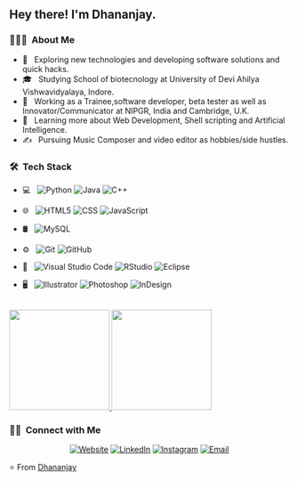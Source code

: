 <h2> Hey there! I'm Dhananjay.</h2>

<h3> 👨🏻‍💻 &nbsp;About Me </h3>

- 🤔 &nbsp; Exploring new technologies and developing software solutions and quick hacks.
- 🎓 &nbsp; Studying School of biotecnology at University of Devi Ahilya Vishwavidyalaya, Indore.
- 💼 &nbsp; Working as a Trainee,software developer, beta tester as well as Innovator/Communicator at NIPGR, India and Cambridge, U.K.
- 🌱 &nbsp; Learning more about Web Development, Shell scripting and Artificial Intelligence.
- ✍️ &nbsp; Pursuing Music Composer and video editor as hobbies/side hustles.

<h3> 🛠 &nbsp;Tech Stack</h3>

- 💻 &nbsp;
  ![Python](https://img.shields.io/badge/-Python-333333?style=flat&logo=python)
  ![Java](https://img.shields.io/badge/-Java-333333?style=flat&logo=Java&logoColor=007396)
  ![C++](https://img.shields.io/badge/-C++-333333?style=flat&logo=C%2B%2B&logoColor=00599C)
  
- 🌐 &nbsp;
  ![HTML5](https://img.shields.io/badge/-HTML5-333333?style=flat&logo=HTML5)
  ![CSS](https://img.shields.io/badge/-CSS-333333?style=flat&logo=CSS3&logoColor=1572B6)
  ![JavaScript](https://img.shields.io/badge/-JavaScript-333333?style=flat&logo=javascript)
  
- 🛢 &nbsp;
  ![MySQL](https://img.shields.io/badge/-MySQL-333333?style=flat&logo=mysql)
 
- ⚙️ &nbsp;
  ![Git](https://img.shields.io/badge/-Git-333333?style=flat&logo=git)
  ![GitHub](https://img.shields.io/badge/-GitHub-333333?style=flat&logo=github)
  
- 🔧 &nbsp;
  ![Visual Studio Code](https://img.shields.io/badge/-Visual%20Studio%20Code-333333?style=flat&logo=visual-studio-code&logoColor=007ACC)
  ![RStudio](https://img.shields.io/badge/-RStudio-333333?style=flat&logo=rstudio)
  ![Eclipse](https://img.shields.io/badge/-Eclipse-000000?style=flat&logo=eclipse-ide&logoColor=2C2255)
- 🖥 &nbsp;
  ![Illustrator](https://img.shields.io/badge/-Illustrator-333333?style=flat&logo=adobe-illustrator)
  ![Photoshop](https://img.shields.io/badge/-Photoshop-333333?style=flat&logo=adobe-photoshop)
  ![InDesign](https://img.shields.io/badge/-InDesign-333333?style=flat&logo=adobe-indesign)

<br/>

<a href="https://github.com/xenophiliamee">
  <img height="180em" src="https://github-readme-stats.vercel.app/api?username=xenophiliamee&theme=buefy&show_icons=true" />
  <img height="180em" src="https://github-readme-stats.vercel.app/api/top-langs/?username=xenophiliamee&theme=buefy&layout=compact" />
</a>

<br/>

<h3> 🤝🏻 &nbsp;Connect with Me </h3>

<p align="center">
<a href="https://dhananjaysharma.netlify.app/"><img alt="Website" src="https://img.shields.io/badge/Website-www.Dhananjaysharma.com-blue?style=flat-square&logo=google-chrome"></a>
<a href="https://www.linkedin.com/in/dhananjay-sharma-3b209a203/"><img alt="LinkedIn" src="https://img.shields.io/badge/LinkedIn-Dhananjay%20Sharma-blue?style=flat-square&logo=linkedin"></a>
<a href="https://www.instagram.com/creative_innerme/"><img alt="Instagram" src="https://img.shields.io/badge/Instagram-Dhananjay__-blue?style=flat-square&logo=instagram"></a>
<a href="mailto:Dhananjaysharma2506@gmail.com"><img alt="Email" src="https://img.shields.io/badge/Email-Dhananjaysharma2506@gmail.com-blue?style=flat-square&logo=gmail"></a>
</p>

⭐️ From [Dhananjay](https://github.com/xenophiliamee)
